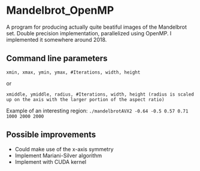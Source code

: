# Mandelbrot_OpenMP

A program for producing actually quite beatiful images of the Mandelbrot set. Double precision implementation, parallelized using OpenMP. I implemented it somewhere around 2018.

## Command line parameters
`xmin, xmax, ymin, ymax, #Iterations, width, height`

or

`xmiddle, ymiddle, radius, #Iterations, width, height (radius is scaled up on the axis with the larger portion of the aspect ratio)`

Example of an interesting region: `./mandelbrotAVX2 -0.64 -0.5 0.57 0.71 1000 2000 2000`

## Possible improvements

- Could make use of the x-axis symmetry
- Implement Mariani-Silver algorithm
- Implement with CUDA kernel
